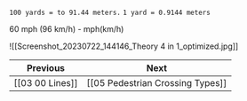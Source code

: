 
`100 yards = to 91.44 meters.`
`1 yard = 0.9144 meters`

60 mph (96 km/h) - mph(km/h)

![[Screenshot_20230722_144146_Theory 4 in 1_optimized.jpg]]

| Previous        | Next                             |
| --------------- | -------------------------------- |
| [[03 00 Lines]] | [[05 Pedestrian Crossing Types]] |
